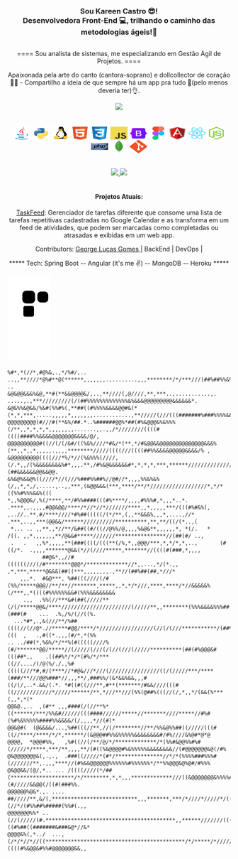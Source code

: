##
<div align="center"> <h3> Sou Kareen Castro 😎! </br>
  Desenvolvedora Front-End 💻, trilhando o caminho das metodologias ágeis!🙌 </h3>
  </div>
  
##
<div align = "center"> 
<p> ==== Sou analista de sistemas, me especializando em Gestão Ágil de Projetos. ==== </p>
  <p> Apaixonada pela arte do canto (cantora-soprano) e dollcollector de coração 👩‍🎨 - Compartilho a ideia de que sempre há um app pra tudo 🤙(pelo menos deveria ter)👌.</p> 
</div>
<div align="center">
  <a href="https://www.linkedin.com/in/kareen-castro/" target="_blank"><img src="https://img.shields.io/badge/-LinkedIn-%230077B5?style=for-the-badge&logo=linkedin&logoColor=white" target="_blank"></a>
  </div>
  <br/>
  <br/>
  
  
  <div align="center">
   <img align="center" alt="kareenketleen-Java" height="30" width="40" src="https://raw.githubusercontent.com/devicons/devicon/master/icons/java/java-original.svg">
  <img align="center" alt="kareenketleen-python" height="30" width="40" src="https://raw.githubusercontent.com/devicons/devicon/master/icons/python/python-original.svg">
  <img align="center" alt="kareenketleen-Linux" height="30" width="40" src="https://raw.githubusercontent.com/devicons/devicon/master/icons/linux/linux-original.svg">
    <img align="center" alt="kareenketleenkareenketleen-HTML" height="30" width="40" src="https://raw.githubusercontent.com/devicons/devicon/master/icons/html5/html5-original.svg">
    <img align="center" alt="kareenketleen-CSS" height="30" width="40" src="https://raw.githubusercontent.com/devicons/devicon/master/icons/css3/css3-original.svg">
  <img align="center" alt="kareenketleen-JS" height="30" width="40" src="https://raw.githubusercontent.com/devicons/devicon/master/icons/javascript/javascript-original.svg">
  <img align="center" alt="kareenketleen-BS" height="30" width="40" src="https://raw.githubusercontent.com/devicons/devicon/master/icons/bootstrap/bootstrap-original.svg">
   <img align="center" alt="kareenketleen-figma" height="30" width="40" src="https://raw.githubusercontent.com/devicons/devicon/master/icons/figma/figma-original.svg">
   <img align="center" alt="kareenketleen-Angular" height="30" width="40" src="https://raw.githubusercontent.com/devicons/devicon/master/icons/angularjs/angularjs-original.svg">
  <img align="center" alt="kareenketleen-react" height="30" width="40" src="https://raw.githubusercontent.com/devicons/devicon/master/icons/react/react-original.svg">
   <img align="center" alt="kareenketleen-nodejs" height="30" width="40" src="https://raw.githubusercontent.com/devicons/devicon/master/icons/nodejs/nodejs-original.svg">
  <img align="center" alt="kareenketleen-php" height="30" width="40" src="https://raw.githubusercontent.com/devicons/devicon/master/icons/php/php-original.svg"> 
  <img align="center" alt="kareenketleen-MongoDB" height="30" width="40" src="https://raw.githubusercontent.com/devicons/devicon/master/icons/mongodb/mongodb-original.svg">
  <img align="center" alt="kareenketleen-git" height="30" width="40" src="https://raw.githubusercontent.com/devicons/devicon/master/icons/git/git-original.svg">
  </div>
  <br/>
  <br/>
  <div align="center">
  <a href="https://github.com/kareenketleen">
  <img height="150em" src="https://github-readme-stats.vercel.app/api?username=kareenketleen&show_icons=true&theme=tokyonight&include_all_commits=true&count_private=true">
  <img height="150em" src="https://github-readme-stats.vercel.app/api/top-langs/?username=kareenketleen&layout=compact&langs_count=7&theme=tokyonight">
  </a>
</div>
  </br>
  
  <div align = "center">
     <h4>Projetos Atuais:</h4>
    <p>
      <a href="https://github.com/gomesgeorgelucas/TaskFeed">TaskFeed</a>:
      Gerenciador de tarefas diferente que consome uma lista de tarefas
      repetitivas cadastradas no Google Calendar e as transforma em um feed de
      atividades, que podem ser marcadas como completadas ou atrasadas e
      exibidas em um web app.
  </p>
   <p>
        Contributors:
        <a href="https://github.com/gomesgeorgelucas">George Lucas Gomes </a> |
        BackEnd | DevOps |
    </p>    
    <p>
        ***** Tech: Spring Boot -- Angular (it's me ✌) -- MongoDB -- Heroku *****
    </p> 
</div>
  
  
  <div>
<img src= "https://raw.githubusercontent.com/kareenketleen/kareenketleen/snake_output/github-contribution-grid-snake-dark.svg"/>
</div>


    %#*,*(//*,#@%&,.,*/%#/,.. ..,,**////*@%#**@(******,,,,,,,.,........,,,********/*/***///(##%##%%&%%%%%%%%%@&&&&@@@@@@@@@@&&&&&%  ..
    &@&@@&&&%&@,**#(**&&@@@@&/,..,**////(,@////,**,***..,...........,.  .....,.,***/////////(/(##%%%%%%%%%%%%%&%&&&@@@@@@@@@&&&&&&*.  
    &@&%%&@&&/%&#(%%#%(,**##((#%%%%&&&&@@#&(*(*,*,***,.....,,,,,*,,,,,,,............,**/////(///(((#######%###%%%%&&@@@@@@@@@&&&&&*,  
    @@@@@@@@@(#///#(**&%/##.*..%######@@%*##(#%&@@@&%&%%%(/**,,*,*,*,*,,,,,,,,.......,,.,,/*////////((((#((((####%%&&&&@@@@@@@&&&&/@/,
    @@@@@@@@@@#((//(/(/&#/((%&%////*#&/*(**,*/#&@@&&@@@@@@@@@@@@@@&&&%(**,,*,,*,,,,,.,,,,********/////((((///((((##%%&&&&@@@@@&&&&/% ,
    &@@@@@@@@@((((///*%/*//(%&%%%(////,(/.*,,/(%&&&&&&&&%#*,,,.**,/#%&@&&&&&&#*,*,*,*,***,******///////////////(((((#(##&&&&&&@@&&@@. 
    &%&@%&&@%((////*//(///%###%%##%//@#//*,,,,%%&%&%(/,,*,*,/,.....,..,,***,(&@@&&&(***,****/**/*//////////////////*,*/*((%%#%%%&&%(((
    *,,%@@@&/,%(/****,**/#%%####(((#%****/,,,,#%%%#,*,,,*..*.         .****,,.,,,,#@@&@@/****/*//*//*///////****,,*,,,,,***/(((#%#&%(,
    ,..//..**.#/****////*#%##(((((/(*/**,(,,**&&&%,,,*,....,//*           .***,..,,***(@@&&/******//////////**********,**,**/((/(*..,(
     *... .. ,,**,,*//**/&##((#/((//@%%/@,,,,%&@&**,,,,,,*, *(/.   *    /((. ,,*.,,,,,,**/@&&#*****///////****************//(##(#/ ..,
     .   .   ,,%*,,,,,**(###((((/(((**(/%,*,,@@@/***,*,*/*,*,..,       (#((/*.  .,,,,*******@&&(*//(////*****,*******//((((#(###,*,,,,
               ##@&*,,//#((((((///(/#********@@@*/*************//*,,...,*/(*.,,  ,*,***,*****@&&&(##((***,,,,,,,,.,**//(##%##(##,*///*
        ,,,*.  #&@***, %##(((////(/#(%%/*****@@@//**/**//*******,*****,,*,*/*///,****,****/*//&&&&&%(/***,,*((((#%%%%%%&&#(%%%&&&&&&&&
         .,,  .%%(//***&#(##(/////**(/(/*****@@&/****//////////////////////(/////**,,********(%%%&&&&%%%##(###(#    ...  .%,/%/(//((%.
      ...*#*,.,&(///**/%##((((//(//@*.//*****#@@/****/*/////////////////(//(/(///***********/(##%%%%%#####(((  ,   .,#((*.,,,(#/*,*(%%
    .. ../##(*,%&%/*/**%(#(((((////%(#/*******@@/*****//(/////(///(/(//(///(/////**********(##(#%@@@&#(((##*,,    .((##%*/*/*(#%/*/***
    ((//..../(/@(%/./.,%#(((((///*#,#/(****//*#@&///*///(////////////////((/(/////***/****(###/**///@@%###*//,,,**/,###%%/(&*&&%&&,,,#
    ((/(/,..*.&&/(.*. *#((#((///**,#**(*******/#&&////(((#((////////////*/////******/**,*///**///(%%(@##%(((//(/,*,,*/(&&(%***(,,*,*(*
    @@&@.,..  ,(#** ,,,####(/(//**%*((******/***/%%&#//////(((####//////*****//*******////*****//#%#(%#%&%%%%%####%%&&&&/(/,,,,*//(#(*
    @@&@#(  (@&&&&/...,%##(((//**,//(/********//**/%%&@%%##((/////(((#((//****/****/*/*,******/(&@@@##%%&%%%%%&&&&&&&&#/#%////&%@#*@*@
    @@@@,  *@@@#%%,   ,%#((//(/**/@/*/*************/*(%%#&@@%%#%#(/////*/****,***/**,,,,**/(#((%&@@@@#%&%%%%%&&&&&&&&//(#@@@@@@@&@(/#%
    @&@@@@@@@&(,.,.,  .###((/////*(#*/***************//*/*(%%%%###%%%#(///////**,.,,,****//(#%&&@@@@@@%%%%%%#%%%%%%*/**%%@@@&@%@#/#%%%
    @&@@&&/(@/,*.. ... /((((////(*/##(********************/*/********,*,*,,,*************///((&@@@@@@@&%%%%####(#/////&&@@(/((#(###%%.
    @@@@@@%@&*.,. ....  ##/////**,&/(,***************************,,,*******,***/*////*/////*/((#%&@@@@@&%####(//*/(#%%##%#####(%%#(.,,
    @@@@@@@%%* ..       (//(/////(#.*****************************************,,******///////(((##%&&@@&/%%%#((#%##((#######&###&@*//&*
    @@@@&%(,*../  ...,   (/*/*//*//((********************************************/*/*****/*/////((#%%&/**,*##((((#%&@@&#%%#@@@@@@@&&,,


<!--
**kareenketleen/kareenketleen** is a ✨ _special_ ✨ repository because its `README.md` (this file) appears on your GitHub profile.

Here are some ideas to get you started:

- 🔭 I’m currently working on ...
- 🌱 I’m currently learning ...
- 👯 I’m looking to collaborate on ...
- 🤔 I’m looking for help with ...
- 💬 Ask me about ...
- 📫 How to reach me: ...
- 😄 Pronouns: ...
- ⚡ Fun fact: ...
-->
